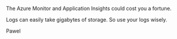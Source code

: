 The Azure Monitor and Application Insights could cost you a fortune.

Logs can easily take gigabytes of storage. So use your logs wisely.

Pawel

